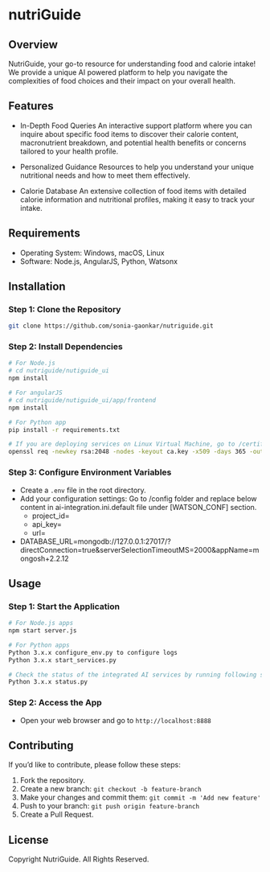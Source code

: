 # nutriGuide

## Overview
NutriGuide, your go-to resource for understanding food and calorie intake!
We provide a unique AI powered platform to help you navigate the complexities of food choices and their impact on your overall health.

## Features
- In-Depth Food Queries
    An interactive support platform where you can inquire about specific food items to discover their calorie content, macronutrient breakdown, and potential health benefits or concerns tailored to your health profile.

- Personalized Guidance
    Resources to help you understand your unique nutritional needs and how to meet them effectively.

- Calorie Database
    An extensive collection of food items with detailed calorie information and nutritional profiles, making it easy to track your intake.

## Requirements
- Operating System: Windows, macOS, Linux
- Software: Node.js, AngularJS, Python, Watsonx

## Installation

### Step 1: Clone the Repository
```bash
git clone https://github.com/sonia-gaonkar/nutriguide.git
```

### Step 2: Install Dependencies
```bash
# For Node.js 
# cd nutriguide/nutiguide_ui
npm install

# For angularJS
# cd nutriguide/nutiguide_ui/app/frontend
npm install

# For Python app
pip install -r requirements.txt

# If you are deploying services on Linux Virtual Machine, go to /certificate and run below command and input required details.
openssl req -newkey rsa:2048 -nodes -keyout ca.key -x509 -days 365 -out ca.crt
```

### Step 3: Configure Environment Variables
- Create a `.env` file in the root directory.
- Add your configuration settings: Go to /config folder and replace below content in ai-integration.ini.default file under [WATSON_CONF] section.
	- project_id=
	- api_key=
	- url=
- DATABASE_URL=mongodb://127.0.0.1:27017/?directConnection=true&serverSelectionTimeoutMS=2000&appName=mongosh+2.2.12


## Usage

### Step 1: Start the Application
```bash
# For Node.js apps
npm start server.js

# For Python apps
Python 3.x.x configure_env.py to configure logs
Python 3.x.x start_services.py

# Check the status of the integrated AI services by running following script.
Python 3.x.x status.py

```

### Step 2: Access the App
- Open your web browser and go to `http://localhost:8888` 

## Contributing
If you’d like to contribute, please follow these steps:
1. Fork the repository.
2. Create a new branch: `git checkout -b feature-branch`
3. Make your changes and commit them: `git commit -m 'Add new feature'`
4. Push to your branch: `git push origin feature-branch`
5. Create a Pull Request.

## License
Copyright NutriGuide. All Rights Reserved.
